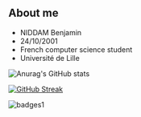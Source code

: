 ## About me

- NIDDAM Benjamin
- 24/10/2001
- French computer science student
- Université de Lille

![Anurag's GitHub stats](https://github-readme-stats.vercel.app/api?username=benja971&show_icons=true&theme=dark&hide=contribs,prs)

[![GitHub Streak](https://github-readme-streak-stats.herokuapp.com/?user=benja971)](https://git.io/streak-stats)

![badges1](https://dev-to-uploads.s3.amazonaws.com/uploads/articles/6n8fc8zw8pawxveffitx.png)

